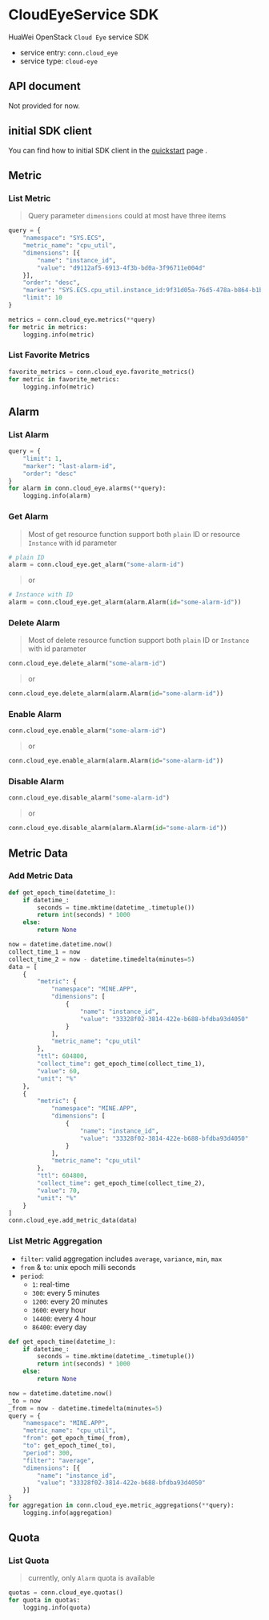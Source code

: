 # CloudEyeService SDK

HuaWei OpenStack `Cloud Eye` service SDK
- service entry: `conn.cloud_eye`
- service type: `cloud-eye`

## API document
Not provided for now.

## initial SDK client
You can find how to initial SDK client in the [quickstart](huawei-sdk?id=_2-build-v3-client) page .

## Metric

### List Metric

> Query parameter ``dimensions`` could at most have three items

```python
query = {
    "namespace": "SYS.ECS",
    "metric_name": "cpu_util",
    "dimensions": [{
        "name": "instance_id",
        "value": "d9112af5-6913-4f3b-bd0a-3f96711e004d"
    }],
    "order": "desc",
    "marker": "SYS.ECS.cpu_util.instance_id:9f31d05a-76d5-478a-b864-b1b5e8708482",
    "limit": 10
}

metrics = conn.cloud_eye.metrics(**query)
for metric in metrics:
    logging.info(metric)
```

### List Favorite Metrics

```python
favorite_metrics = conn.cloud_eye.favorite_metrics()
for metric in favorite_metrics:
    logging.info(metric)
```


## Alarm

### List Alarm

```python
query = {
    "limit": 1,
    "marker": "last-alarm-id",
    "order": "desc"
}
for alarm in conn.cloud_eye.alarms(**query):
    logging.info(alarm)
```

### Get Alarm

> Most of get resource function support both ``plain`` ID or resource ``Instance`` with id parameter

```python
# plain ID
alarm = conn.cloud_eye.get_alarm("some-alarm-id")
```

> or

```python
# Instance with ID
alarm = conn.cloud_eye.get_alarm(alarm.Alarm(id="some-alarm-id"))
```


### Delete Alarm

> Most of delete resource function support both ``plain`` ID or ``Instance`` with id parameter

```python
conn.cloud_eye.delete_alarm("some-alarm-id")
```

> or

```python
conn.cloud_eye.delete_alarm(alarm.Alarm(id="some-alarm-id"))
```

### Enable Alarm

```python
conn.cloud_eye.enable_alarm("some-alarm-id")
```

> or

```python
conn.cloud_eye.enable_alarm(alarm.Alarm(id="some-alarm-id"))
```


### Disable Alarm

```python
conn.cloud_eye.disable_alarm("some-alarm-id")
```

> or

```python
conn.cloud_eye.disable_alarm(alarm.Alarm(id="some-alarm-id"))
```


## Metric Data

### Add Metric Data
```python
def get_epoch_time(datetime_):
    if datetime_:
        seconds = time.mktime(datetime_.timetuple())
        return int(seconds) * 1000
    else:
        return None

now = datetime.datetime.now()
collect_time_1 = now
collect_time_2 = now - datetime.timedelta(minutes=5)
data = [
    {
        "metric": {
            "namespace": "MINE.APP",
            "dimensions": [
                {
                    "name": "instance_id",
                    "value": "33328f02-3814-422e-b688-bfdba93d4050"
                }
            ],
            "metric_name": "cpu_util"
        },
        "ttl": 604800,
        "collect_time": get_epoch_time(collect_time_1),
        "value": 60,
        "unit": "%"
    },
    {
        "metric": {
            "namespace": "MINE.APP",
            "dimensions": [
                {
                    "name": "instance_id",
                    "value": "33328f02-3814-422e-b688-bfdba93d4050"
                }
            ],
            "metric_name": "cpu_util"
        },
        "ttl": 604800,
        "collect_time": get_epoch_time(collect_time_2),
        "value": 70,
        "unit": "%"
    }
]
conn.cloud_eye.add_metric_data(data)
```

### List Metric Aggregation

- `filter`: valid aggregation includes ``average``, ``variance``, ``min``, ``max``
- `from` & `to`: unix epoch milli seconds
- `period`:
    - `1`: real-time
    - `300`: every 5 minutes
    - `1200`: every 20 minutes
    - `3600`: every hour
    - `14400`: every 4 hour
    - `86400`: every day


```python
def get_epoch_time(datetime_):
    if datetime_:
        seconds = time.mktime(datetime_.timetuple())
        return int(seconds) * 1000
    else:
        return None

now = datetime.datetime.now()
_to = now
_from = now - datetime.timedelta(minutes=5)
query = {
    "namespace": "MINE.APP",
    "metric_name": "cpu_util",
    "from": get_epoch_time(_from),
    "to": get_epoch_time(_to),
    "period": 300,
    "filter": "average",
    "dimensions": [{
        "name": "instance_id",
        "value": "33328f02-3814-422e-b688-bfdba93d4050"
    }]
}
for aggregation in conn.cloud_eye.metric_aggregations(**query):
    logging.info(aggregation)
```


## Quota

### List Quota

> currently, only ``Alarm`` quota is available

```python
quotas = conn.cloud_eye.quotas()
for quota in quotas:
    logging.info(quota)
```